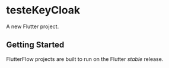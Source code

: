 # testeKeyCloak

A new Flutter project.

## Getting Started

FlutterFlow projects are built to run on the Flutter _stable_ release.
